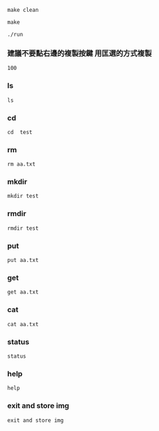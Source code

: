 

```
make clean
```

```
make
```

```
./run
```


### 建議不要點右邊的複製按鍵 用匡選的方式複製 

```
100
```

### ls
```
ls
```

### cd 
```
cd  test
```

### rm
```
rm aa.txt
```

### mkdir
```
mkdir test
```

### rmdir  
```
rmdir test
```

### put 
```
put aa.txt
```

### get 
```
get aa.txt
```

### cat  
```
cat aa.txt
```


### status   
```
status
```

### help
```
help
```

### exit and store img  
```
exit and store img
```







